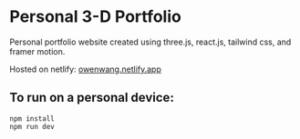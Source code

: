 # Personal 3-D Portfolio

Personal portfolio website created using three.js, react.js, tailwind css, and framer motion.

Hosted on netlify: <a href="https://owenwang.netlify.app/" target="_blank">owenwang.netlify.app</a>

## To run on a personal device:
````
npm install
npm run dev
````
